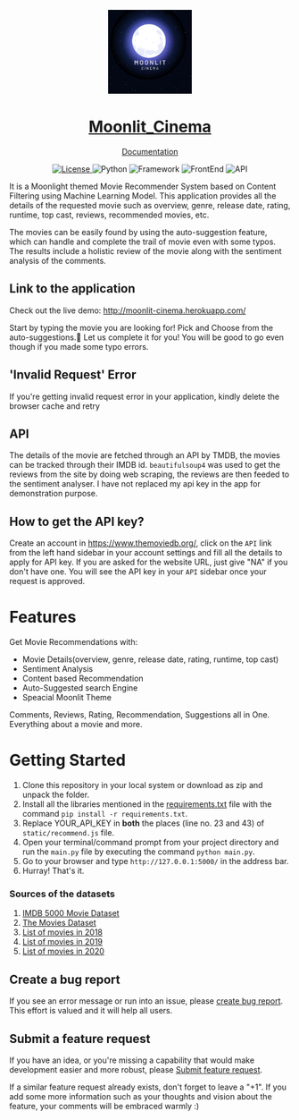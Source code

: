 <p align="center">

  <a href="http://moonlit-cinema.herokuapp.com/" target="_blank">
    <img alt="Moonlit-Cinema-logo" height="150" alt="Moonlit-Cinema Logo" src="https://github.com/khyatigupta369/Moonlit_Cinema/blob/main/media/mountain%20cinema%20film%20movie%20simple%20logo%20template%20.png"/>
    <h1 align="center">Moonlit_Cinema</h1>
  </a>
  
</p>
<p align="center">
    <a href="(https://www.notion.so/Engage-Mentorship-Programme-0ac44abbe8894e1cb7792493aee5e4ce)">Documentation</a>
</p>
<p align="center">
  <a href="https://github.com/khyatigupta369/Moonlit_Cinema/blob/main/LICENSE">
    <img src="https://img.shields.io/badge/License-MIT%202.0-blue.svg" alt="License">
  </a>
  <img src="https://img.shields.io/badge/Python-3.9-blueviolet" alt="Python">
  <img src="https://img.shields.io/badge/Framework-Flask-red" alt="Framework">
  <img src="https://img.shields.io/badge/Frontend-HTML/CSS/JS-green" alt="FrontEnd">
  <img src="https://img.shields.io/badge/API-TMDB-fcba03" alt="API">
</p>

<div align="center">
  </div>
It is a Moonlight themed Movie Recommender System based on Content Filtering using Machine Learning Model. This application provides all the details of the requested movie such as overview, genre, release date, rating, runtime, top cast, reviews, recommended movies, etc. 

The movies can be easily found by using the auto-suggestion feature, which can handle and complete the trail of movie even with some typos. The results include a holistic review of the movie along with the sentiment analysis of the comments.

## Link to the application

Check out the live demo: http://moonlit-cinema.herokuapp.com/

Start by typing the movie you are looking for! Pick and Choose from the auto-suggestions.💬
Let us complete it for you! You will be good to go even though if you made some typo errors.

## 'Invalid Request' Error

If you're getting invalid request error in your application, kindly delete the browser cache and retry

## API 

The details of the movie are fetched through an API by TMDB, the movies can be tracked through their IMDB id. `beautifulsoup4` was used to get the reviews from the site by doing web scraping, the reviews are then feeded to the sentiment analyser.
I have not replaced my api key in the app for demonstration purpose.

## How to get the API key?

Create an account in https://www.themoviedb.org/, click on the `API` link from the left hand sidebar in your account settings and fill all the details to apply for API key. If you are asked for the website URL, just give "NA" if you don't have one. You will see the API key in your `API` sidebar once your request is approved.

# Features

Get Movie Recommendations with:

- Movie Details(overview, genre, release date, rating, runtime, top cast)
- Sentiment Analysis
- Content based Recommendation
- Auto-Suggested search Engine
- Speacial Moonlit Theme

Comments, Reviews, Rating, Recommendation, Suggestions all in One. Everything about a movie and more. 

# Getting Started

1. Clone this repository in your local system or download as zip and unpack the folder.
2. Install all the libraries mentioned in the [requirements.txt](https://github.com/khyatigupta369/Moonlit_Cinema/blob/main/requirements.txt) file with the command `pip install -r requirements.txt`.
3. Replace YOUR_API_KEY in **both** the places (line no. 23 and 43) of `static/recommend.js` file.
4. Open your terminal/command prompt from your project directory and run the `main.py` file by executing the command `python main.py`.
5. Go to your browser and type `http://127.0.0.1:5000/` in the address bar.
6. Hurray! That's it.

### Sources of the datasets 

1. [IMDB 5000 Movie Dataset](https://www.kaggle.com/carolzhangdc/imdb-5000-movie-dataset)
2. [The Movies Dataset](https://www.kaggle.com/rounakbanik/the-movies-dataset)
3. [List of movies in 2018](https://en.wikipedia.org/wiki/List_of_American_films_of_2018)
4. [List of movies in 2019](https://en.wikipedia.org/wiki/List_of_American_films_of_2019)
5. [List of movies in 2020](https://en.wikipedia.org/wiki/List_of_American_films_of_2020)

## Create a bug report

If you see an error message or run into an issue, please [create bug report](https://github.com/khyatigupta369/Moonlit_Cinema/issues/new). This effort is valued and it will help all users.

## Submit a feature request

If you have an idea, or you're missing a capability that would make development easier and more robust, please [Submit feature request](https://github.com/khyatigupta369/Moonlit_Cinema/issues/new).

If a similar feature request already exists, don't forget to leave a "+1".
If you add some more information such as your thoughts and vision about the feature, your comments will be embraced warmly :)


